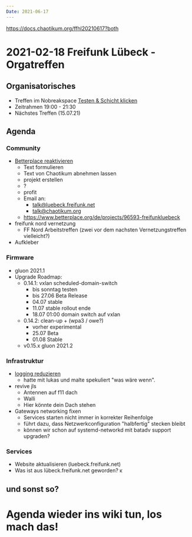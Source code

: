 ```yaml
---
Date: 2021-06-17
---
```


https://docs.chaotikum.org/ffhl20210617?both

# 2021-02-18 Freifunk Lübeck - Orgatreffen 

## Organisatorisches
- Treffen im Nobreakspace [Testen & Schicht klicken](https://sediment.chaotikum.org/skills/14)
- Zeitrahmen 19:00 - 21:30
- Nächstes Treffen (15.07.21)

## Agenda

### Community 

* [Betterplace reaktivieren](https://git.chaotikum.org/freifunk-luebeck/orga/issues/86)
    * Text formulieren 
    * Text von Chaotikum abnehmen lassen
    * projekt erstellen
    * ?
    * profit
    * Email an:
        * talk@luebeck.freifunk.net
        * talk@chaotikum.org
    * https://www.betterplace.org/de/projects/96593-freifunkluebeck
* freifunk nord vernetzung
    * FF Nord Arbeitstreffen (zwei vor dem nachsten Vernetzungstreffen vielleicht?)
* Aufkleber

### Firmware 
* gluon 2021.1
* Upgrade Roadmap:
    * 0.14.1: vxlan scheduled-domain-switch
        * bis sonntag testen
        * bis 27.06 Beta Release
        * 04.07 stable
        * 11.07 stable rollout ende
        * 18.07 01:00 domain switch auf vxlan
    * 0.14.2: clean-up + (wpa3 / owe?)
        * vorher experimental
        * 25.07 Beta
        * 01.08 Stable
    * v0.15.x gluon 2021.2


### Infrastruktur
* [logging reduzieren](https://git.chaotikum.org/freifunk-luebeck/gateway-config/issues/29)
    * hatte mit lukas und malte spekuliert "was wäre wenn".
* revive jls
    * Antennen auf f11 dach
    * Walli
    * Hier könnte dein Dach stehen
* Gateways networking fixen
    * Services starten nicht immer in korrekter Reihenfolge
    * führt dazu, dass Netzwerkconfiguration "halbfertig" stecken bleibt
    * können wir schon auf systemd-networkd mit batadv support upgraden?

### Services
* Website aktualisieren (luebeck.freifunk.net)
* Was ist aus lübeck.freifunk.net geworden? ĸ


## und sonst so?


# Agenda wieder ins wiki tun, los mach das!
